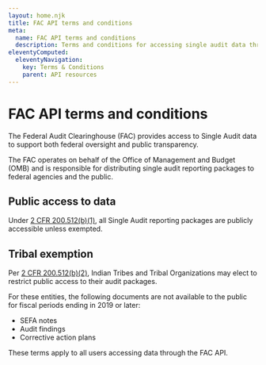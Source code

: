 ```yaml
---
layout: home.njk
title: FAC API terms and conditions
meta:
  name: FAC API terms and conditions
  description: Terms and conditions for accessing single audit data through the FAC API.
eleventyComputed:
  eleventyNavigation:
    key: Terms & Conditions
    parent: API resources
---
```


# FAC API terms and conditions

The Federal Audit Clearinghouse (FAC) provides access to Single Audit data to support both federal oversight and public transparency.

The FAC operates on behalf of the Office of Management and Budget (OMB) and is responsible for distributing single audit reporting packages to federal agencies and the public.

## Public access to data

Under [2 CFR 200.512(b)(1)](https://www.ecfr.gov/current/title-2/subtitle-A/chapter-II/part-200/subpart-F/section-200.512), all Single Audit reporting packages are publicly accessible unless exempted.

## Tribal exemption

Per [2 CFR 200.512(b)(2)](https://www.ecfr.gov/current/title-2/subtitle-A/chapter-II/part-200/subpart-F/section-200.512), Indian Tribes and Tribal Organizations may elect to restrict public access to their audit packages. 

For these entities, the following documents are not available to the public for fiscal periods ending in 2019 or later:

- SEFA notes  
- Audit findings  
- Corrective action plans

These terms apply to all users accessing data through the FAC API.

